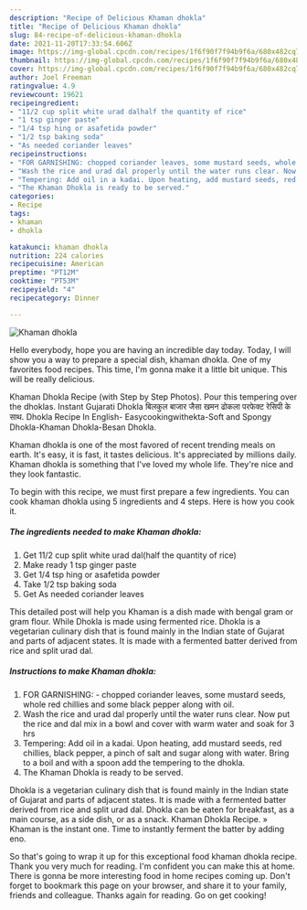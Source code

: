 ```yaml
---
description: "Recipe of Delicious Khaman dhokla"
title: "Recipe of Delicious Khaman dhokla"
slug: 84-recipe-of-delicious-khaman-dhokla
date: 2021-11-20T17:33:54.606Z
image: https://img-global.cpcdn.com/recipes/1f6f90f7f94b9f6a/680x482cq70/khaman-dhokla-recipe-main-photo.jpg
thumbnail: https://img-global.cpcdn.com/recipes/1f6f90f7f94b9f6a/680x482cq70/khaman-dhokla-recipe-main-photo.jpg
cover: https://img-global.cpcdn.com/recipes/1f6f90f7f94b9f6a/680x482cq70/khaman-dhokla-recipe-main-photo.jpg
author: Joel Freeman
ratingvalue: 4.9
reviewcount: 19621
recipeingredient:
- "11/2 cup split white urad dalhalf the quantity of rice"
- "1 tsp ginger paste"
- "1/4 tsp hing or asafetida powder"
- "1/2 tsp baking soda"
- "As needed coriander leaves"
recipeinstructions:
- "FOR GARNISHING: chopped coriander leaves, some mustard seeds, whole red chillies and some black pepper along with oil."
- "Wash the rice and urad dal properly until the water runs clear. Now put the rice and dal mix in a bowl and cover with warm water and soak for 3 hrs"
- "Tempering: Add oil in a kadai. Upon heating, add mustard seeds, red chillies, black pepper, a pinch of salt and sugar along with water. Bring to a boil and with a spoon add the tempering to the dhokla."
- "The Khaman Dhokla is ready to be served."
categories:
- Recipe
tags:
- khaman
- dhokla

katakunci: khaman dhokla 
nutrition: 224 calories
recipecuisine: American
preptime: "PT12M"
cooktime: "PT53M"
recipeyield: "4"
recipecategory: Dinner

---
```



![Khaman dhokla](https://img-global.cpcdn.com/recipes/1f6f90f7f94b9f6a/680x482cq70/khaman-dhokla-recipe-main-photo.jpg)

Hello everybody, hope you are having an incredible day today. Today, I will show you a way to prepare a special dish, khaman dhokla. One of my favorites food recipes. This time, I'm gonna make it a little bit unique. This will be really delicious.

Khaman Dhokla Recipe (with Step by Step Photos). Pour this tempering over the dhoklas. Instant Gujarati Dhokla बिलकुल बाजार जैसा खमन ढोकला परफेक्ट रेसिपी के साथ. Dhokla Recipe In English- Easycookingwithekta-Soft and Spongy Dhokla-Khaman Dhokla-Besan Dhokla.

Khaman dhokla is one of the most favored of recent trending meals on earth. It's easy, it is fast, it tastes delicious. It's appreciated by millions daily. Khaman dhokla is something that I've loved my whole life. They're nice and they look fantastic.


To begin with this recipe, we must first prepare a few ingredients. You can cook khaman dhokla using 5 ingredients and 4 steps. Here is how you cook it.

<!--inarticleads1-->

##### The ingredients needed to make Khaman dhokla:

1. Get 11/2 cup split white urad dal(half the quantity of rice)
1. Make ready 1 tsp ginger paste
1. Get 1/4 tsp hing or asafetida powder
1. Take 1/2 tsp baking soda
1. Get As needed coriander leaves


This detailed post will help you Khaman is a dish made with bengal gram or gram flour. While Dhokla is made using fermented rice. Dhokla is a vegetarian culinary dish that is found mainly in the Indian state of Gujarat and parts of adjacent states. It is made with a fermented batter derived from rice and split urad dal. 

<!--inarticleads2-->

##### Instructions to make Khaman dhokla:

1. FOR GARNISHING: - chopped coriander leaves, some mustard seeds, whole red chillies and some black pepper along with oil.
1. Wash the rice and urad dal properly until the water runs clear. Now put the rice and dal mix in a bowl and cover with warm water and soak for 3 hrs
1. Tempering: Add oil in a kadai. Upon heating, add mustard seeds, red chillies, black pepper, a pinch of salt and sugar along with water. Bring to a boil and with a spoon add the tempering to the dhokla.
1. The Khaman Dhokla is ready to be served.


Dhokla is a vegetarian culinary dish that is found mainly in the Indian state of Gujarat and parts of adjacent states. It is made with a fermented batter derived from rice and split urad dal. Dhokla can be eaten for breakfast, as a main course, as a side dish, or as a snack. Khaman Dhokla Recipe. » Khaman is the instant one. Time to instantly ferment the batter by adding eno. 

So that's going to wrap it up for this exceptional food khaman dhokla recipe. Thank you very much for reading. I'm confident you can make this at home. There is gonna be more interesting food in home recipes coming up. Don't forget to bookmark this page on your browser, and share it to your family, friends and colleague. Thanks again for reading. Go on get cooking!
